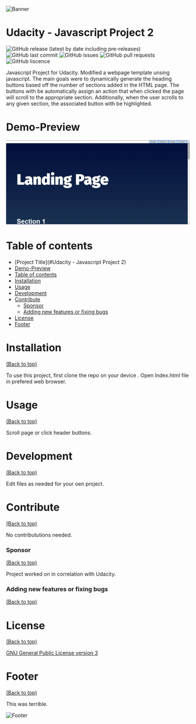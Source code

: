 <!-- Add banner here -->
![Banner](https://i.giphy.com/media/gd09Y2Ptu7gsiPVUrv/giphy.webp)

# Udacity - Javascript Project 2

<!-- Add buttons here -->
![GitHub release (latest by date including pre-releases)](https://img.shields.io/github/v/release/jac21984/Udacity-Project_2?include_prereleases)
![GitHub last commit](https://img.shields.io/github/last-commit/jac21984/Udacity-Project_2)
![GitHub issues](https://img.shields.io/github/issues-raw/jac21984/Udacity-Project_2)
![GitHub pull requests](https://img.shields.io/github/issues-pr/jac21984/Udacity-Project_2)
![GitHub liscence](https://img.shields.io/github/license/jac21984/Udacity-Project_2)

<!-- Describe your project in brief -->
Javascript Project for Udacity. Modified a webpage template unsing javascript. The main goals were to dynamically generate the heading buttons based off the number of sections added in the HTML page. The buttons with be automatically assign an action that when clicked the page will scroll to the appropriate section. Additionally, when the user scrolls to any given section, the associated button with be highlighted.

# Demo-Preview

<!-- Add a demo for your project -->

![Random GIF](https://raw.githubusercontent.com/jac21984/Udacity-Project_2/d5cb71f2db2aa87d3e1d2e47e95c22a9ceaaa054/preview.gif?token=GHSAT0AAAAAABUB4FEK4W3RZSNUSSJS2OEQYTLSGAA)

# Table of contents

<!-- After you have introduced your project, it is a good idea to add a **Table of contents** or **TOC** as **cool** people say it. This would make it easier for people to navigate through your README and find exactly what they are looking for.

Here is a sample TOC(*wow! such cool!*) that is actually the TOC for this README. -->

- [Project Title](#Udacity - Javascript Project 2)
- [Demo-Preview](#demo-preview)
- [Table of contents](#table-of-contents)
- [Installation](#installation)
- [Usage](#usage)
- [Development](#development)
- [Contribute](#contribute)
    - [Sponsor](#sponsor)
    - [Adding new features or fixing bugs](#adding-new-features-or-fixing-bugs)
- [License](#license)
- [Footer](#footer)

# Installation
[(Back to top)](#table-of-contents)

<!-- Here is a sample instruction: -->
To use this project, first clone the repo on your device .
Open Index.html file in prefered web browser.

# Usage
[(Back to top)](#table-of-contents)

Scroll page or click header buttons.

# Development
[(Back to top)](#table-of-contents)

Edit files as needed for your oen project.

# Contribute
[(Back to top)](#table-of-contents)

No contribututions needed.

### Sponsor
[(Back to top)](#table-of-contents)

Project worked on in correlation with  Udacity.

### Adding new features or fixing bugs
[(Back to top)](#table-of-contents)


# License
[(Back to top)](#table-of-contents)

[GNU General Public License version 3](https://opensource.org/licenses/GPL-3.0)

# Footer
[(Back to top)](#table-of-contents)

This was terrible.

<!-- Add the footer here -->

![Footer](https://thumbs.gfycat.com/GenerousImprobableHalicore-size_restricted.gif)